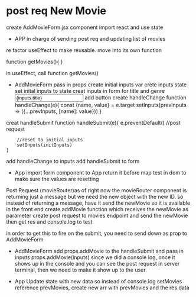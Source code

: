 # post req New Movie 

create AddMovieForm.jsx component
import react and use state 

* APP in charge of sending post req and updating list of movies 

re factor useEffect to make reusable. move into its own function 

function getMovies(){
    <copy data from get request in useEffect>
}

in useEffect, call function 
    getMovies()

* AddMovieForm
pass in props
create initial inputs var
crete inputs state set inital inputs to state
creat inputs in form for title and genre 
    <input 
        type="text"  
        name="title" 
        value={inputs.title} 
        onChange={} 
        placeholder="Title" />
add button 
create handleChange
     function handleChange(e){
        const {name, value} = e.target
        setInputs(prevInputs => ({...prevInputs, [name]: value}))
    }

creat handleSubmit 
    function handleSubmit(e){
        e.preventDefault()
        //post request

        //reset to initial inputs
        setInputs(initInputs)
    }
add handleChange to inputs 
add handleSubmit to form 

* App 
import form component to App 
return it before map 
test in dom to make sure the values are resetting 

Post Request
    (movieRouter)as of right now the movieRouter component is returning just a message but we need the new object with the new ID. so instead of returning a message, have it send the newMovie so it is available in the front end 
create addMovie function which receives the newMovie as parameter
create post request to movies endpoint and send the newMovie
then get res and console.log to test 

in order to get this to fire on the submit, you need to send down as prop to AddMovieForm 
<AddMovieForm
set add movie = to the function we just created 
    addMovie = {addMovie}
/>

* AddMovieForm 
add props.addMovie to the handleSubmit and pass in inputs 
props.addMovie(inputs)
since we did a console log, once it shows up in the console and you can see the post request in server terminal, then we need to make it show up to the user. 

* App
Update state with new data so instead of console.log 
setMovies reference prevMovies, create new arr with prevMovies and the res.data






